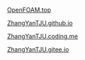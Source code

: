 [OpenFOAM.top](https://openfoam.top/)

[ZhangYanTJU.github.io](https://ZhangYanTJU.github.io)

[ZhangYanTJU.coding.me](https://ZhangYanTJU.coding.me)

[ZhangYanTJU.gitee.io](https://zhangyantju.gitee.io/)
